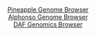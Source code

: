 <div id="Pineapple_Genome_Browser" align="center">
  <a href="https://igv.org/app/?sessionURL=blob:zZJdT9swFIb_iyXQJqWJnTSfEppCP2gpUAHqykAochMn9XDsYDstbdX_PoM27WZI9GLTJF_YR8c.7_v62YEVkYoKDhLg2si3EQIWUEuxvsV1w8gVrokCSYmZIhaQpCSS8JyAZAdKrDSe3VyYm0utG5U4DtVNp8a8ErbybFzjreB4rexc1E5PMIYXQmItpHJOJV4Jh1arzposcNPYZrZn.06BNXYwa5aCK.E0hFfZ2ryX_SplFeGiJlndMk3fBGRGj9FY2CX.ks5v0zwnSk3IZlycpJNx.tUbzO7Pgt79bDqaz4L58S2tONatJCdnDH7vD849tb2Ti2iuWc_F50Gon7bRkdc_Hrw0VBJ1gkIUeQHsurEJhvKCvPxPns2iB_rOh5Ldo5E38NvypudKmV4duUN_Wdas.KNzD4K9BZjIW0MCyJcyTBC0PBhYvht0XrcosiB8zUcKCpKHRwtoifMn0_6wA3rTGF6AIs_tGzoWELIgEiSdGMIQxbHrd8MujGO0t3aglezvhTuc3cQhdFPXDbKSMm1gLjLFG2Vjzu1VXtrV9sA0o.hFFoJMLkdy4t4N0emcptQNwufrwTtZWsCMfvtAY_Qjiv4Jdx8RYuvFobBdbhXrN6l33fBv3WgznfYv29GYT0f..N14DoumFLLG2vSbijn.pG2FJcVcm8KKKrqgjOrN3KQo1iBBrmegBblgwlAIZLX4BC1oIR9._g2nt3_c_wA-">Pineapple Genome Browser</a>
</div>
<div id="Alphonso_Genome_Browser" align="center">
  <a href="https://igv.org/app/?sessionURL=blob:zZJda9swFIb_i2BlA8efiR0bykibpEvTtNDMTdpSzLEt22ptyZUUOx_kv1cLG7tZobnYGOhCOhzpvO.rZ4cazAVhFAXI1q2ebllIQ6Jg7RyqusTXUGGBggxKgTXEcYY5pglGwQ5lICSEt1fqZiFlLQLDILLuVEBzpgtHhwq2jEIr9IRVxjkrS4gZB8m4MM44NMwgedNpcQx1ravZjt4zUpBgQFkXjApm1JjmUavei36VohxTVuGoWpWSHARESo_SmOoZfB0s5oMkwUJM8WaSng6mk8GdMwofLtzzh_Dm2yJ0FydzklOQK45Pl3DDr85m8dm6_zpo7HV3Ml1fTpt88f3lkzM8Ga1rwrE4tTyr77hmz7VVMISmeP0_eVaLHOn7ftLOtnfb8fV6CNazx5.9bFw8y_m2GP3Rt4P2GipZslIcoKTgXmCZmmO6Ws92Oz.2Vl8zTV.lwxlBweOThiSH5EW1P.6Q3NSKFiTw6.oAjoYYTzFHQcc3Tc_yfbvX9bqm71t7bYdWvPx70Y7DW98z7YFtu1FGSqlQTiNBa6EDpXqTZHq.PTJL57VxCn9M3GE8Denqko9nxQxGcliJd7LUkBp9.D5l9COK_gl1HxGiy_hY1NJYLrttWBI6offTTXG3yJb97UXStMm78RwXTcZ4BVL1q4o6_qStAU6ASlVoiCAxKYncLFSKrEWBZTsKWpSwkikKEc_jz6ZmalbP_PIbTmf_tH8D">Alphonso Genome Browser</a>
</div>


<div id="DAF_Genomics_Browser" align="center">
  <a href="https://igv.org/app/?sessionURL=blob:tZFra9swFIb_i6D95Kvs2LEhDG_Nmi7tstZ1PVJKOLOPY6.25Uhy0ybkv1d4HYNdGIMOJCFxLu.r8.zJA3JRsZaEhBr2yLBtohFRsm0MTVfjR2hQkLCAWqBGOBbIsc2QhHtSgJCQXJ2rylLKToSmmUOhr7FlTZUJQzgGdLpgvSxRperUgAZ2rIWtMDLWqGQJJtRdyVrBTMgyFEK3zA7b9WoL6vgeWw0tcdX0tawG1ZUyoYzlRgHKbdXm.PgXI_9BWa3qTZTG0VA_x6ezfBLNz6IbZ5osT713y2QxSxMvPY6rdQuy5ziZbqSMH_jJbDlP7evl_eXmOo0vipuL0fjIOTmePnYVRzGxfXvseJbreOSgkZplvUJAspLboe1qPh1r1HX1l6sz8tQMOKtIeHunEckhu1fpt3sinzoFigjc9AMzjTCeIyehHliWbwcBHbm.awWBfdD2pOf1K5N8n1wFvkUjSj3jCzRKv6jqYXxK6Nfga2H8qbPa_4qJLqbz0yP69nMyXnz1ug_0UxfP4h3s6C6wfgvKV_7_.LGC8QakCn17vmCBWuk12MofXJzD3eEZ">DAF Genomics Browser</a>
</div>
